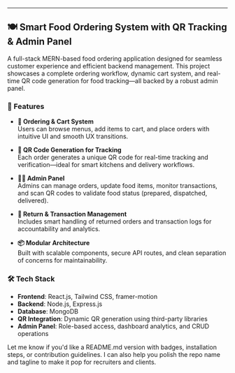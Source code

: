 ---

## 🍽️ Smart Food Ordering System with QR Tracking & Admin Panel

A full-stack MERN-based food ordering application designed for seamless customer experience and efficient backend management. This project showcases a complete ordering workflow, dynamic cart system, and real-time QR code generation for food tracking—all backed by a robust admin panel.

### 🔧 Features

- **🛒 Ordering & Cart System**  
  Users can browse menus, add items to cart, and place orders with intuitive UI and smooth UX transitions.

- **📲 QR Code Generation for Tracking**  
  Each order generates a unique QR code for real-time tracking and verification—ideal for smart kitchens and delivery workflows.

- **🧑‍💼 Admin Panel**  
  Admins can manage orders, update food items, monitor transactions, and scan QR codes to validate food status (prepared, dispatched, delivered).

- **🔁 Return & Transaction Management**  
  Includes smart handling of returned orders and transaction logs for accountability and analytics.

- **📦 Modular Architecture**  
  Built with scalable components, secure API routes, and clean separation of concerns for maintainability.

### 🛠️ Tech Stack

- **Frontend**: React.js, Tailwind CSS, framer-motion  
- **Backend**: Node.js, Express.js  
- **Database**: MongoDB  
- **QR Integration**: Dynamic QR generation using third-party libraries  
- **Admin Panel**: Role-based access, dashboard analytics, and CRUD operations



Let me know if you'd like a README.md version with badges, installation steps, or contribution guidelines. I can also help you polish the repo name and tagline to make it pop for recruiters and clients.
